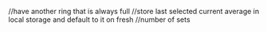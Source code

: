 
//have another ring that is always full
//store last selected current average in local storage and default to it on fresh
//number of sets 

